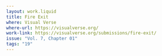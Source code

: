 ```yaml
---
layout: work.liquid
title: Fire Exit
where: Visual Verse
where-url: https://visualverse.org/
work-link: https://visualverse.org/submissions/fire-exit/
issue: "Vol. 7, Chapter 01"
tags: "19"
---
```



